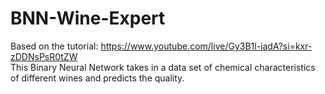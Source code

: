 # BNN-Wine-Expert

Based on the tutorial: https://www.youtube.com/live/Gy3B1l-iadA?si=kxr-zDDNsPsR0tZW    
This Binary Neural Network takes in a data set of chemical characteristics of different wines and predicts the quality. 
